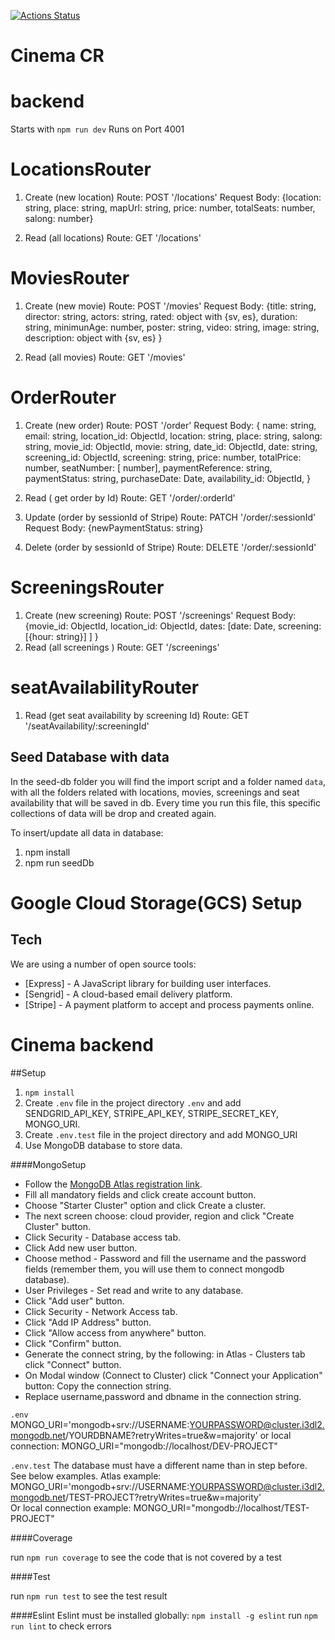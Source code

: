 [![Actions Status](https://github.com/PriscilaAlfaro/cinema-backend/workflows/cinema-backend-build/badge.svg)](https://github.com/PriscilaAlfaro/cinema-backend/actions)

# Cinema CR

# backend

Starts with `npm run dev`
Runs on Port 4001

# LocationsRouter

1. Create (new location)
   Route: POST '/locations'
   Request Body: {location: string, place: string, mapUrl: string, 
   price: number, totalSeats: number, salong: number}

2. Read (all locations)
   Route: GET '/locations'

# MoviesRouter

1. Create (new movie)
   Route: POST '/movies'
   Request Body: {title: string, director: string, actors: string,
    rated: object with {sv, es}, duration: string, minimunAge: number, poster: string,
    video: string, image: string, description: object with {sv, es} }

2. Read (all movies)
   Route: GET '/movies'


# OrderRouter

1. Create (new order)
   Route: POST '/order'
   Request Body: { name: string,
    email: string,
    location_id: ObjectId,
    location: string,
    place: string,
    salong: string,
    movie_id: ObjectId,
    movie: string,
    date_id: ObjectId,
    date: string,
    screening_id: ObjectId,
    screening: string,
    price: number,
    totalPrice: number,
    seatNumber: [ number],
    paymentReference: string,
    paymentStatus: string,
    purchaseDate: Date,
    availability_id: ObjectId, }

2. Read ( get order by Id)
   Route: GET '/order/:orderId'

3. Update (order by sessionId of Stripe)
   Route: PATCH '/order/:sessionId'
   Request Body: {newPaymentStatus: string}

4. Delete (order by sessionId of Stripe)
   Route: DELETE '/order/:sessionId'

# ScreeningsRouter

1. Create (new screening)
   Route: POST '/screenings'
   Request Body: {movie_id: ObjectId, location_id: ObjectId, 
   dates: [date: Date, 
           screening: [{hour: string}]  ] }
2. Read (all screenings )
   Route: GET '/screenings'
 

# seatAvailabilityRouter

1. Read (get seat availability by screening Id)
   Route: GET '/seatAvailability/:screeningId'


## Seed Database with data

In the seed-db folder you will find the import script and a folder named `data`, with all the folders related with locations, movies, screenings and seat availability that will be saved in db. Every time you run this file, this specific collections of data will be drop and created again.

To insert/update all data in database:

1. npm install
2. npm run seedDb

# Google Cloud Storage(GCS) Setup


## Tech

We are using a number of open source tools:

- [Express] - A JavaScript library for building user interfaces.
- [Sengrid] - A cloud-based email delivery platform.
- [Stripe] - A payment platform to accept and process payments online.


# Cinema backend

##Setup  

1. `npm install`
2. Create `.env` file in the project directory `.env` and add SENDGRID_API_KEY, STRIPE_API_KEY, STRIPE_SECRET_KEY, MONGO_URI.
4. Create `.env.test` file in the project directory and add MONGO_URI
3. Use MongoDB database to store data.


####MongoSetup  


- Follow the [MongoDB Atlas registration link](https://www.mongodb.com/cloud/atlas/register).
- Fill all mandatory fields and click create account button.
- Choose "Starter Cluster" option and click Create a cluster.
- The next screen choose: cloud provider, region and click "Create Cluster" button.
- Click Security - Database access tab.
- Click Add new user button.
- Choose method - Password and fill the username and the password fields (remember them, you will use them to connect mongodb database).
- User Privileges - Set read and write to any database.
- Click "Add user" button.
- Click Security - Network Access tab.
- Click "Add IP Address" button.
- Click "Allow access from anywhere" button.
- Click "Confirm" button.
- Generate the connect string, by the following: in Atlas - Clusters tab click "Connect" button.
- On Modal window (Connect to Cluster) click "Connect your Application" button: Copy the connection string.
- Replace username,password and dbname in the connection string.

`.env` MONGO_URI='mongodb+srv://USERNAME:YOURPASSWORD@cluster.i3dl2.mongodb.net/YOURDBNAME?retryWrites=true&w=majority' or local connection: MONGO_URI="mongodb://localhost/DEV-PROJECT"

 `.env.test` The database must have a different name than in step before. See below examples.
   Atlas example: MONGO_URI='mongodb+srv://USERNAME:YOURPASSWORD@cluster.i3dl2.mongodb.net/TEST-PROJECT?retryWrites=true&w=majority'  
   Or local connection example: MONGO_URI="mongodb://localhost/TEST-PROJECT"


####Coverage

run `npm run coverage` to see the code that is not covered by a test

####Test

run `npm run test` to see the test result

####Eslint
Eslint must be installed globally: `npm install -g eslint`
run `npm run lint` to check errors